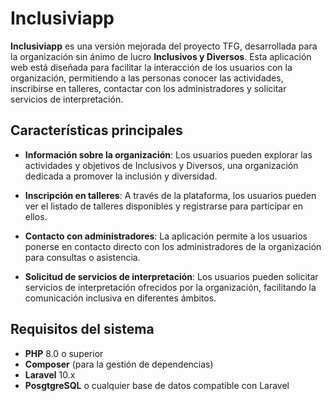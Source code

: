 # Inclusiviapp

**Inclusiviapp** es una versión mejorada del proyecto TFG, desarrollada para la organización sin ánimo de lucro **Inclusivos y Diversos**. Esta aplicación web está diseñada para facilitar la interacción de los usuarios con la organización, permitiendo a las personas conocer las actividades, inscribirse en talleres, contactar con los administradores y solicitar servicios de interpretación.

## Características principales

- **Información sobre la organización**: Los usuarios pueden explorar las actividades y objetivos de Inclusivos y Diversos, una organización dedicada a promover la inclusión y diversidad.
  
- **Inscripción en talleres**: A través de la plataforma, los usuarios pueden ver el listado de talleres disponibles y registrarse para participar en ellos.

- **Contacto con administradores**: La aplicación permite a los usuarios ponerse en contacto directo con los administradores de la organización para consultas o asistencia.

- **Solicitud de servicios de interpretación**: Los usuarios pueden solicitar servicios de interpretación ofrecidos por la organización, facilitando la comunicación inclusiva en diferentes ámbitos.

## Requisitos del sistema

- **PHP** 8.0 o superior
- **Composer** (para la gestión de dependencias)
- **Laravel** 10.x
- **PosgtgreSQL** o cualquier base de datos compatible con Laravel

